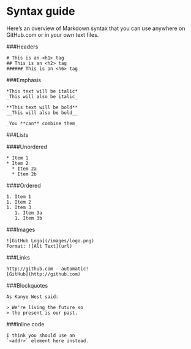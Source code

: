 # Syntax guide #

Here’s an overview of Markdown syntax that you can use anywhere on GitHub.com or in your own text files.

###Headers
```
# This is an <h1> tag
## This is an <h2> tag
###### This is an <h6> tag
```

###Emphasis
```
*This text will be italic*
_This will also be italic_

**This text will be bold**
__This will also be bold__

_You **can** combine them_
```

###Lists

####Unordered
```
* Item 1
* Item 2
  * Item 2a
  * Item 2b
```
####Ordered
```
1. Item 1
1. Item 2
1. Item 3
   1. Item 3a
   1. Item 3b
```

###Images
```
![GitHub Logo](/images/logo.png)
Format: ![Alt Text](url)
```

###Links
```
http://github.com - automatic!
[GitHub](http://github.com)
```

###Blockquotes
```
As Kanye West said:

> We're living the future so
> the present is our past.
```

###Inline code
```
I think you should use an
`<addr>` element here instead.
```
